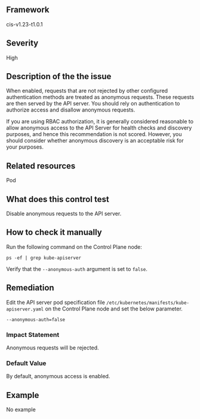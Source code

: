 ## Framework
cis-v1.23-t1.0.1
 
## Severity
High

## Description of the the issue
When enabled, requests that are not rejected by other configured authentication methods are treated as anonymous requests. These requests are then served by the API server. You should rely on authentication to authorize access and disallow anonymous requests.

 If you are using RBAC authorization, it is generally considered reasonable to allow anonymous access to the API Server for health checks and discovery purposes, and hence this recommendation is not scored. However, you should consider whether anonymous discovery is an acceptable risk for your purposes.
 
## Related resources
Pod
 
## What does this control test
Disable anonymous requests to the API server.
 
## How to check it manually
Run the following command on the Control Plane node:

 
```
ps -ef | grep kube-apiserver

```
 Verify that the `--anonymous-auth` argument is set to `false`.
## Remediation
Edit the API server pod specification file `/etc/kubernetes/manifests/kube-apiserver.yaml` on the Control Plane node and set the below parameter.

 
```
--anonymous-auth=false

```
 
### Impact Statement
Anonymous requests will be rejected.
### Default Value
By default, anonymous access is enabled.
## Example
No example
